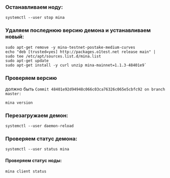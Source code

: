 ### Останавливаем ноду:
    systemctl --user stop mina

### Удаляем последнюю версию демона и устанавливаем новый:
    sudo apt-get remove -y mina-testnet-postake-medium-curves
    echo "deb [trusted=yes] http://packages.o1test.net release main" | sudo tee /etc/apt/sources.list.d/mina.list
    sudo apt-get update
    sudo apt-get install -y curl unzip mina-mainnet=1.1.3-48401e9`

### Проверяем версию 
должно быть `Commit 48401e92d94948c066c03ca76326c065e5cbfc92 on branch master:`

    mina version

### Перезагружаем демон:
    systemctl --user daemon-reload

### Проверяем статус демона:
    systemctl --user status mina

#### Проверяем статус ноды:
    mina client status
